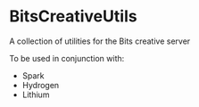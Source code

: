 # BitsCreativeUtils

A collection of utilities for the Bits creative server

To be used in conjunction with:

- Spark
- Hydrogen
- Lithium
